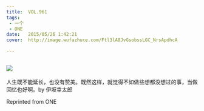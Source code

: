 ```yaml
---
title:	VOL.961
tags:
 - 一个
 - ONE
date:	2015/05/26 1:42:21
cover:	http://image.wufazhuce.com/Ftl3lA8JvGsobssLGC_NrsApdhcA

---
```

![](http://image.wufazhuce.com/Ftl3lA8JvGsobssLGC_NrsApdhcA)
---

人生既不能延长，也没有赞美。既然这样，就觉得不如做些想都没想过的事，当做回忆也好啊。by 伊坂幸太郎
 
Reprinted from ONE
